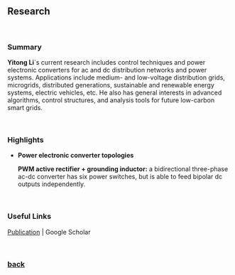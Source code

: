 <br />

## Research

<br />

### Summary

**Yitong Li**`s current research includes control techniques and power electronic converters for ac and dc distribution networks and power systems. Applications include medium- and low-voltage distribution grids, microgrids, distributed generations, sustainable and renewable energy systems, electric vehicles, etc. He also has general interests in advanced algorithms, control structures, and analysis tools for future low-carbon smart grids.

<br />

### Highlights

* **Power electronic converter topologies**

    **PWM active rectifier + grounding inductor:** a bidirectional three-phase ac-dc converter has six power switches, but is able to feed bipolar dc outputs independently.

<br />

### Useful Links

[Publication](https://yt-li.github.io/publication) | Google Scholar

<br />

### [back](https://yt-li.github.io/)
